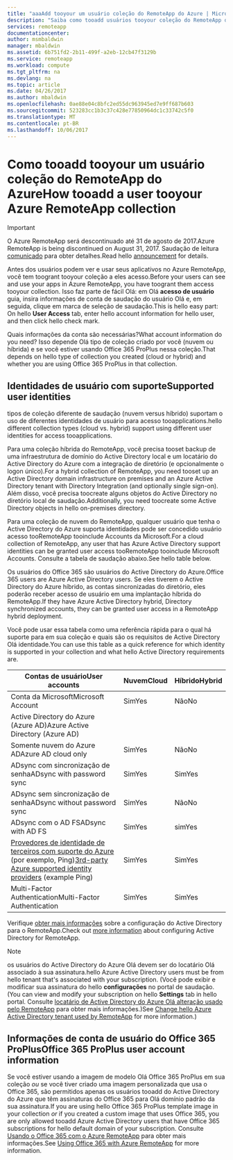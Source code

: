 ```yaml
---
title: "aaaAdd tooyour um usuário coleção do RemoteApp do Azure | Microsoft Docs"
description: "Saiba como tooadd usuários tooyour coleção do RemoteApp do Azure"
services: remoteapp
documentationcenter: 
author: msmbaldwin
manager: mbaldwin
ms.assetid: 6b751fd2-2b11-499f-a2eb-12cb47f3129b
ms.service: remoteapp
ms.workload: compute
ms.tgt_pltfrm: na
ms.devlang: na
ms.topic: article
ms.date: 04/26/2017
ms.author: mbaldwin
ms.openlocfilehash: 0ae88e04c8bfc2ed55dc963945ed7e9ff687b603
ms.sourcegitcommit: 523283cc1b3c37c428e77850964dc1c33742c5f0
ms.translationtype: MT
ms.contentlocale: pt-BR
ms.lasthandoff: 10/06/2017
---
```

# <a name="how-tooadd-a-user-tooyour-azure-remoteapp-collection"></a><span data-ttu-id="600c9-103">Como tooadd tooyour um usuário coleção do RemoteApp do Azure</span><span class="sxs-lookup"><span data-stu-id="600c9-103">How tooadd a user tooyour Azure RemoteApp collection</span></span>
> [!IMPORTANT]
> <span data-ttu-id="600c9-104">O Azure RemoteApp será descontinuado até 31 de agosto de 2017.</span><span class="sxs-lookup"><span data-stu-id="600c9-104">Azure RemoteApp is being discontinued on August 31, 2017.</span></span> <span data-ttu-id="600c9-105">Saudação de leitura [comunicado](https://go.microsoft.com/fwlink/?linkid=821148) para obter detalhes.</span><span class="sxs-lookup"><span data-stu-id="600c9-105">Read hello [announcement](https://go.microsoft.com/fwlink/?linkid=821148) for details.</span></span>
> 
> 

<span data-ttu-id="600c9-106">Antes dos usuários podem ver e usar seus aplicativos no Azure RemoteApp, você tem toogrant tooyour coleção a eles acesso.</span><span class="sxs-lookup"><span data-stu-id="600c9-106">Before your users can see and use your apps in Azure RemoteApp, you have toogrant them access tooyour collection.</span></span> <span data-ttu-id="600c9-107">Isso faz parte de fácil Olá: em Olá **acesso de usuário** guia, insira informações de conta de saudação do usuário Olá e, em seguida, clique em marca de seleção de saudação.</span><span class="sxs-lookup"><span data-stu-id="600c9-107">This is hello easy part: On hello **User Access** tab, enter hello account information for hello user, and then click hello check mark.</span></span>

<span data-ttu-id="600c9-108">Quais informações da conta são necessárias?</span><span class="sxs-lookup"><span data-stu-id="600c9-108">What account information do you need?</span></span> <span data-ttu-id="600c9-109">Isso depende Olá tipo de coleção criado por você (nuvem ou híbrida) e se você estiver usando Office 365 ProPlus nessa coleção.</span><span class="sxs-lookup"><span data-stu-id="600c9-109">That depends on hello type of collection you created (cloud or hybrid) and whether you are using Office 365 ProPlus in that collection.</span></span>

## <a name="supported-user-identities"></a><span data-ttu-id="600c9-110">Identidades de usuário com suporte</span><span class="sxs-lookup"><span data-stu-id="600c9-110">Supported user identities</span></span>
<span data-ttu-id="600c9-111">tipos de coleção diferente de saudação (nuvem versus híbrido) suportam o uso de diferentes identidades de usuário para acesso tooapplications.</span><span class="sxs-lookup"><span data-stu-id="600c9-111">hello different collection types (cloud vs. hybrid) support using different user identities for access tooapplications.</span></span>  

<span data-ttu-id="600c9-112">Para uma coleção híbrida do RemoteApp, você precisa tooset backup de uma infraestrutura de domínio do Active Directory local e um locatário do Active Directory do Azure com a integração de diretório (e opcionalmente o logon único).</span><span class="sxs-lookup"><span data-stu-id="600c9-112">For a hybrid collection of RemoteApp, you need tooset up an Active Directory domain infrastructure on premises and an Azure Active Directory tenant with Directory Integration (and optionally single sign-on).</span></span> <span data-ttu-id="600c9-113">Além disso, você precisa toocreate alguns objetos do Active Directory no diretório local de saudação.</span><span class="sxs-lookup"><span data-stu-id="600c9-113">Additionally, you need toocreate some Active Directory objects in hello on-premises directory.</span></span>  

<span data-ttu-id="600c9-114">Para uma coleção de nuvem do RemoteApp, qualquer usuário que tenha o Active Directory do Azure suporta identidades pode ser concedido usuário acesso tooRemoteApp tooinclude Accounts da Microsoft.</span><span class="sxs-lookup"><span data-stu-id="600c9-114">For a cloud collection of RemoteApp, any user that has Azure Active Directory support identities can be granted user access tooRemoteApp tooinclude Microsoft Accounts.</span></span>  <span data-ttu-id="600c9-115">Consulte a tabela de saudação abaixo.</span><span class="sxs-lookup"><span data-stu-id="600c9-115">See hello table below.</span></span>

<span data-ttu-id="600c9-116">Os usuários do Office 365 são usuários do Active Directory do Azure.</span><span class="sxs-lookup"><span data-stu-id="600c9-116">Office 365 users are Azure Active Directory users.</span></span> <span data-ttu-id="600c9-117">Se eles tiverem o Active Directory do Azure híbrido, as contas sincronizadas do diretório, eles poderão receber acesso de usuário em uma implantação híbrida do RemoteApp.</span><span class="sxs-lookup"><span data-stu-id="600c9-117">If they have Azure Active Directory hybrid, Directory synchronized accounts, they can be granted user access in a RemoteApp hybrid deployment.</span></span>   

<span data-ttu-id="600c9-118">Você pode usar essa tabela como uma referência rápida para o qual há suporte para em sua coleção e quais são os requisitos de Active Directory Olá identidade.</span><span class="sxs-lookup"><span data-stu-id="600c9-118">You can use this table as a quick reference for which identity is supported in your collection and what hello Active Directory requirements are.</span></span>

| <span data-ttu-id="600c9-119">Contas de usuário</span><span class="sxs-lookup"><span data-stu-id="600c9-119">User accounts</span></span> | <span data-ttu-id="600c9-120">Nuvem</span><span class="sxs-lookup"><span data-stu-id="600c9-120">Cloud</span></span> | <span data-ttu-id="600c9-121">Híbrido</span><span class="sxs-lookup"><span data-stu-id="600c9-121">Hybrid</span></span> |
| --- | --- | --- |
| <span data-ttu-id="600c9-122">Conta da Microsoft</span><span class="sxs-lookup"><span data-stu-id="600c9-122">Microsoft Account</span></span> |<span data-ttu-id="600c9-123">Sim</span><span class="sxs-lookup"><span data-stu-id="600c9-123">Yes</span></span> |<span data-ttu-id="600c9-124">Não</span><span class="sxs-lookup"><span data-stu-id="600c9-124">No</span></span> |
| <span data-ttu-id="600c9-125">Active Directory do Azure (Azure AD)</span><span class="sxs-lookup"><span data-stu-id="600c9-125">Azure Active Directory (Azure AD)</span></span> | | |
| <span data-ttu-id="600c9-126">Somente nuvem do Azure AD</span><span class="sxs-lookup"><span data-stu-id="600c9-126">Azure AD cloud only</span></span> |<span data-ttu-id="600c9-127">Sim</span><span class="sxs-lookup"><span data-stu-id="600c9-127">Yes</span></span> |<span data-ttu-id="600c9-128">Não</span><span class="sxs-lookup"><span data-stu-id="600c9-128">No</span></span> |
| <span data-ttu-id="600c9-129">ADsync com sincronização de senha</span><span class="sxs-lookup"><span data-stu-id="600c9-129">ADsync with password sync</span></span> |<span data-ttu-id="600c9-130">Sim</span><span class="sxs-lookup"><span data-stu-id="600c9-130">Yes</span></span> |<span data-ttu-id="600c9-131">Sim</span><span class="sxs-lookup"><span data-stu-id="600c9-131">Yes</span></span> |
| <span data-ttu-id="600c9-132">ADsync sem sincronização de senha</span><span class="sxs-lookup"><span data-stu-id="600c9-132">ADsync without password sync</span></span> |<span data-ttu-id="600c9-133">Sim</span><span class="sxs-lookup"><span data-stu-id="600c9-133">Yes</span></span> |<span data-ttu-id="600c9-134">Não</span><span class="sxs-lookup"><span data-stu-id="600c9-134">No</span></span> |
| <span data-ttu-id="600c9-135">ADsync com o AD FS</span><span class="sxs-lookup"><span data-stu-id="600c9-135">ADsync with AD FS</span></span> |<span data-ttu-id="600c9-136">Sim</span><span class="sxs-lookup"><span data-stu-id="600c9-136">Yes</span></span> |<span data-ttu-id="600c9-137">sim</span><span class="sxs-lookup"><span data-stu-id="600c9-137">Yes</span></span> |
| <span data-ttu-id="600c9-138">[Provedores de identidade de terceiros com suporte do Azure](https://msdn.microsoft.com/library/azure/jj679342.aspx) (por exemplo, Ping)</span><span class="sxs-lookup"><span data-stu-id="600c9-138">[3rd-party Azure supported identity providers](https://msdn.microsoft.com/library/azure/jj679342.aspx)  (example Ping)</span></span> |<span data-ttu-id="600c9-139">Sim</span><span class="sxs-lookup"><span data-stu-id="600c9-139">Yes</span></span> |<span data-ttu-id="600c9-140">Sim</span><span class="sxs-lookup"><span data-stu-id="600c9-140">Yes</span></span> |
| <span data-ttu-id="600c9-141">Multi-Factor Authentication</span><span class="sxs-lookup"><span data-stu-id="600c9-141">Multi-Factor Authentication</span></span> |<span data-ttu-id="600c9-142">Sim</span><span class="sxs-lookup"><span data-stu-id="600c9-142">Yes</span></span> |<span data-ttu-id="600c9-143">Sim</span><span class="sxs-lookup"><span data-stu-id="600c9-143">Yes</span></span> |

<span data-ttu-id="600c9-144">Verifique [obter mais informações](remoteapp-ad.md) sobre a configuração do Active Directory para o RemoteApp.</span><span class="sxs-lookup"><span data-stu-id="600c9-144">Check out [more information](remoteapp-ad.md) about configuring Active Directory for RemoteApp.</span></span>

> [!NOTE]
> <span data-ttu-id="600c9-145">os usuários do Active Directory do Azure Olá devem ser do locatário Olá associado à sua assinatura.</span><span class="sxs-lookup"><span data-stu-id="600c9-145">hello Azure Active Directory users must be from hello tenant that's associated with your subscription.</span></span> <span data-ttu-id="600c9-146">(Você pode exibir e modificar sua assinatura do hello **configurações** no portal de saudação.</span><span class="sxs-lookup"><span data-stu-id="600c9-146">(You can view and modify your subscription on hello **Settings** tab in hello portal.</span></span> <span data-ttu-id="600c9-147">Consulte [locatário de Active Directory do Azure Olá alteração usado pelo RemoteApp](remoteapp-changetenant.md) para obter mais informações.)</span><span class="sxs-lookup"><span data-stu-id="600c9-147">See [Change hello Azure Active Directory tenant used by RemoteApp](remoteapp-changetenant.md) for more information.)</span></span>
> 
> 

## <a name="office-365-proplus-user-account-information"></a><span data-ttu-id="600c9-148">Informações de conta de usuário do Office 365 ProPlus</span><span class="sxs-lookup"><span data-stu-id="600c9-148">Office 365 ProPlus user account information</span></span>
<span data-ttu-id="600c9-149">Se você estiver usando a imagem de modelo Olá Office 365 ProPlus em sua coleção *ou* se você tiver criado uma imagem personalizada que usa o Office 365, são permitidos apenas os usuários tooadd do Active Directory do Azure que têm assinaturas do Office 365 para Olá domínio padrão da sua assinatura.</span><span class="sxs-lookup"><span data-stu-id="600c9-149">If you are using hello Office 365 ProPlus template image in your collection *or* if you created a custom image that uses Office 365, you are only allowed tooadd Azure Active Directory users that have Office 365 subscriptions for hello default domain of your subscription.</span></span> <span data-ttu-id="600c9-150">Consulte [Usando o Office 365 com o Azure RemoteApp](remoteapp-o365.md) para obter mais informações.</span><span class="sxs-lookup"><span data-stu-id="600c9-150">See [Using Office 365 with Azure RemoteApp](remoteapp-o365.md) for more information.</span></span>

